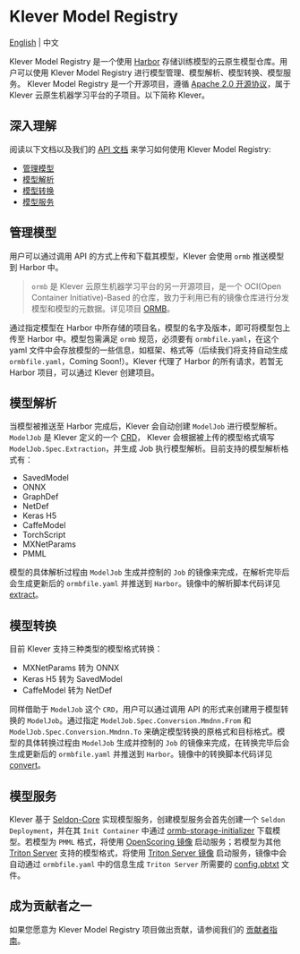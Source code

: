 # Klever Model Registry

[English](../README.md) | 中文

Klever Model Registry 是一个使用 [Harbor](https://github.com/goharbor/harbor) 存储训练模型的云原生模型仓库。用户可以使用 Klever Model Registry 进行模型管理、模型解析、模型转换、模型服务。
Klever Model Registry 是一个开源项目，遵循 [Apache 2.0 开源协议](https://www.apache.org/licenses/LICENSE-2.0)，属于 Klever 云原生机器学习平台的子项目。以下简称 Klever。

<!-- // TODO:
## 入门指南

想要了解 Klever Model Registry，可以先完成我们的 [入门教程]() 并且查看我们的 [使用示例]()。
-->

## 深入理解

阅读以下文档以及我们的 [API 文档](https://kleveross.github.io/klever-model-registry/api/) 来学习如何使用 Klever Model Registry:

- [管理模型](#管理模型)
- [模型解析](#模型解析)
- [模型转换](#模型转换)
- [模型服务](#模型服务)

## 管理模型

用户可以通过调用 API 的方式上传和下载其模型，Klever 会使用 `ormb` 推送模型到 Harbor 中。

> `ormb` 是 Klever 云原生机器学习平台的另一开源项目，是一个 OCI(Open Container Initiative)-Based 的仓库，致力于利用已有的镜像仓库进行分发模型和模型的元数据。详见项目 [ORMB](https://github.com/kleveross/ormb)。

通过指定模型在 Harbor 中所存储的项目名，模型的名字及版本，即可将模型包上传至 Harbor 中。模型包需满足 `ormb` 规范，必须要有 `ormbfile.yaml`，在这个 yaml 文件中会存放模型的一些信息，如框架、格式等（后续我们将支持自动生成 `ormbfile.yaml`，Coming Soon!）。Klever 代理了 Harbor 的所有请求，若暂无 Harbor 项目，可以通过 Klever 创建项目。

## 模型解析

当模型被推送至 Harbor 完成后，Klever 会自动创建 `ModelJob` 进行模型解析。`ModelJob` 是 Klever 定义的一个 [CRD](https://kubernetes.io/docs/concepts/extend-kubernetes/api-extension/custom-resources/)， Klever 会根据被上传的模型格式填写 `ModelJob.Spec.Extraction`，并生成 Job 执行模型解析。目前支持的模型解析格式有：
  - SavedModel
  - ONNX
  - GraphDef
  - NetDef
  - Keras H5
  - CaffeModel
  - TorchScript
  - MXNetParams
  - PMML 

模型的具体解析过程由 `ModelJob` 生成并控制的 `Job` 的镜像来完成，在解析完毕后会生成更新后的 `ormbfile.yaml` 并推送到 `Harbor`。镜像中的解析脚本代码详见 [extract](/scripts/extract/extract.py)。

## 模型转换

目前 Klever 支持三种类型的模型格式转换：
  - MXNetParams 转为 ONNX
  - Keras H5 转为 SavedModel
  - CaffeModel 转为 NetDef

同样借助于 `ModelJob` 这个 `CRD`，用户可以通过调用 API 的形式来创建用于模型转换的 `ModelJob`。通过指定 `ModelJob.Spec.Conversion.Mmdnn.From` 和 `ModelJob.Spec.Conversion.Mmdnn.To` 来确定模型转换的原格式和目标格式。模型的具体转换过程由 `ModelJob` 生成并控制的 `Job` 的镜像来完成，在转换完毕后会生成更新后的 `ormbfile.yaml` 并推送到 `Harbor`。镜像中的转换脚本代码详见 [convert](/scripts/convert/base_convert/base_convert.py)。

## 模型服务

Klever 基于 [Seldon-Core](https://github.com/SeldonIO/seldon-core) 实现模型服务，创建模型服务会首先创建一个 `Seldon Deployment`，并在其 `Init Container` 中通过 [ormb-storage-initializer](https://github.com/kleveross/ormb/blob/master/build/ormb-storage-initializer/Dockerfile) 下载模型。若模型为 `PMML` 格式，将使用 [OpenScoring 镜像](/build/serving/openscoring/Dockerfile) 启动服务；若模型为其他 [Triton Server](https://docs.nvidia.com/deeplearning/triton-inference-server/master-user-guide/docs/model_repository.html#framework-model-definition) 支持的模型格式，将使用 [Triton Server 镜像](/build/serving/tensorrt/Dockerfile) 启动服务，镜像中会自动通过 `ormbfile.yaml` 中的信息生成 `Triton Server` 所需要的 [config.pbtxt](https://docs.nvidia.com/deeplearning/triton-inference-server/user-guide/docs/model_configuration.html#) 文件。

## 成为贡献者之一

如果您愿意为 Klever Model Registry 项目做出贡献，请参阅我们的 [贡献者指南](/CONTRIBUTING.md)。

